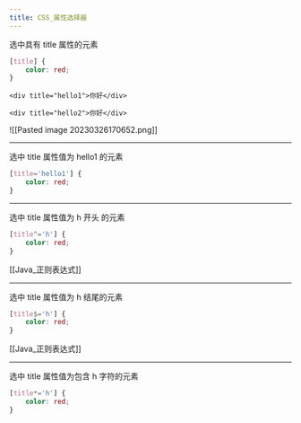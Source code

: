 ```yaml
---
title: CSS_属性选择器
---
```

选中具有 title 属性的元素 

```css
[title] {
	color: red;
}
```

```
<div title="hello1">你好</div>

<div title="hello2">你好</div>
```

![[Pasted image 20230326170652.png]]

---

选中 title 属性值为 hello1 的元素 

```css
[title='hello1'] {
	color: red;
}
```

---
选中 title 属性值为 h 开头 的元素 

```css
[title^='h'] {
	color: red;
}
```

[[Java_正则表达式]]

---
选中 title 属性值为 h 结尾的元素 

```css
[title$='h'] {
	color: red;
}
```

[[Java_正则表达式]]

---
选中 title 属性值为包含 h 字符的元素 

```css
[title*='h'] {
	color: red;
}
```
